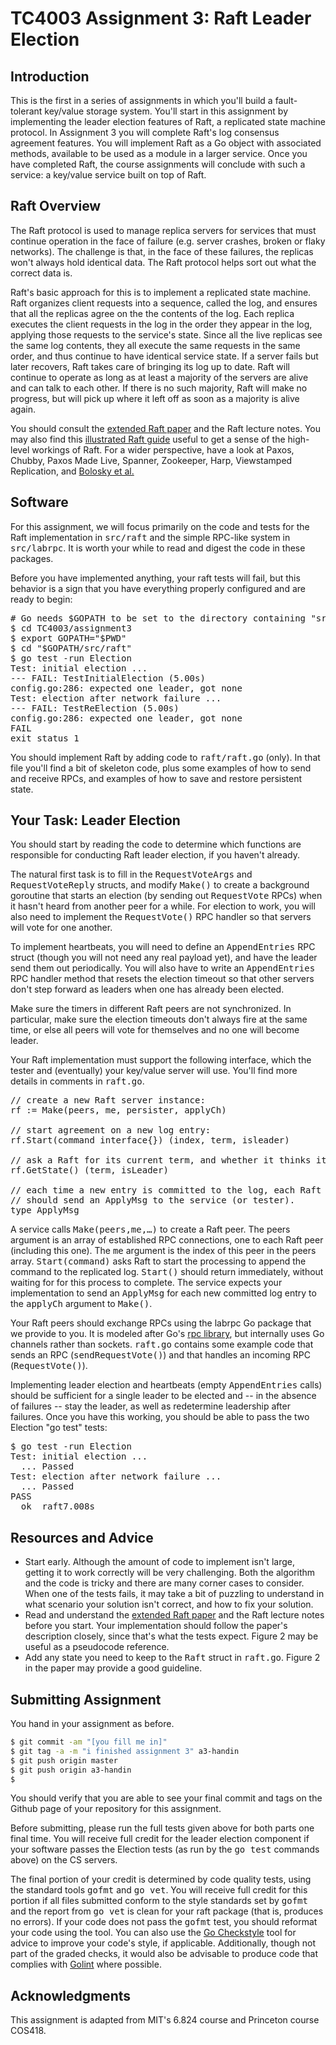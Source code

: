 # TC4003 Assignment 3: Raft Leader Election

<h2>Introduction</h2>

<p>
  This is the first in a series of assignments in which you'll build a
  fault-tolerant key/value storage system. You'll start in this
  assignment by implementing the leader election features of Raft,
  a replicated state machine protocol. In Assignment 3 you will complete
  Raft's log consensus agreement features. You will implement Raft as a
  Go object with associated methods, available to be used as a module in
  a larger service. Once you have completed Raft, the course assignments
  will conclude with such a service: a key/value service built on top of Raft.
</p>

<h2>Raft Overview</h2>
<p>
  The Raft protocol is used to manage replica servers for services
  that must continue operation in the face of failure (e.g.
  server crashes, broken or flaky networks). The challenge is that,
  in the face of these failures, the replicas won't always hold identical data.
  The Raft protocol helps sort out what the correct data is.
</p>

<p>
  Raft's basic approach for this is to implement a replicated state
  machine. Raft organizes client requests into a sequence, called
  the log, and ensures that all the replicas agree on the the
  contents of the log. Each replica executes the client requests
  in the log in the order they appear in the log, applying those
  requests to the service's state. Since all the live replicas
  see the same log contents, they all execute the same requests
  in the same order, and thus continue to have identical service
  state. If a server fails but later recovers, Raft takes care of
  bringing its log up to date. Raft will continue to operate as
  long as at least a majority of the servers are alive and can
  talk to each other. If there is no such majority, Raft will
  make no progress, but will pick up where it left off as soon as
  a majority is alive again.
</p>

<p>
  You should consult the
  <a href="https://raft.github.io/raft.pdf">extended Raft paper</a>
  and the Raft lecture notes. You may also find this
  <a href="http://thesecretlivesofdata.com/raft/">illustrated Raft guide</a>
  useful to get a sense of the high-level workings of Raft. For a
  wider perspective, have a look at Paxos, Chubby, Paxos Made
  Live, Spanner, Zookeeper, Harp, Viewstamped Replication, and
  <a href="http://static.usenix.org/event/nsdi11/tech/full_papers/Bolosky.pdf">Bolosky et al.</a>
</p>

<h2>Software</h2>
<p>
  For this assignment, we will focus primarily on the code and tests for the Raft implementation in
  <tt>src/raft</tt> and the simple RPC-like system in <tt>src/labrpc</tt>. It is worth your while to
  read and digest the code in these packages.
</p>

<p>
  Before you have implemented anything, your raft tests will fail, but this behavior is a sign that you
  have everything properly configured and are ready to begin:
<pre>
# Go needs $GOPATH to be set to the directory containing "src"
$ cd TC4003/assignment3
$ export GOPATH="$PWD"
$ cd "$GOPATH/src/raft"
$ go test -run Election
Test: initial election ...
--- FAIL: TestInitialElection (5.00s)
config.go:286: expected one leader, got none
Test: election after network failure ...
--- FAIL: TestReElection (5.00s)
config.go:286: expected one leader, got none
FAIL
exit status 1</pre>
</p>

<p>
  You should implement Raft by adding code to
  <tt>raft/raft.go</tt> (only). In that file you'll find a bit of
  skeleton code, plus some examples of how to send and receive
  RPCs, and examples of how to save and restore persistent state.
</p>


<h2>Your Task: Leader Election</h2>

<p>
  You should start by reading the code to determine which
  functions are responsible for conducting Raft leader election, if
  you haven't already.
</p>

<p>
  The natural first task is to fill in the <tt>RequestVoteArgs</tt> and
  <tt>RequestVoteReply</tt> structs, and modify
  <tt>Make()</tt> to create a background goroutine that
  starts an election (by sending out <tt>RequestVote</tt>
  RPCs) when it hasn't heard from another peer for a
  while. For election to work, you will also need to
  implement the <tt>RequestVote()</tt> RPC handler so
  that servers will vote for one another.
</p>

<p>
  To implement heartbeats, you will need to define an
  <tt>AppendEntries</tt> RPC struct (though you will not need
  any real payload yet), and have the leader send
  them out periodically. You will also have to write an
  <tt>AppendEntries</tt> RPC handler method that resets
  the election timeout so that other servers don't step
  forward as leaders when one has already been elected.
</p>

<p>
  Make sure the timers in different Raft peers are not
  synchronized.  In particular, make sure the election
  timeouts don't always fire at the same time, or else
  all peers will vote for themselves and no one will
  become leader.
</p>

<p>
  Your Raft implementation must support the following interface, which
  the tester and (eventually) your key/value server will use.
  You'll find more details in comments in <tt>raft.go</tt>.

<pre>
// create a new Raft server instance:
rf := Make(peers, me, persister, applyCh)

// start agreement on a new log entry:
rf.Start(command interface{}) (index, term, isleader)

// ask a Raft for its current term, and whether it thinks it is leader
rf.GetState() (term, isLeader)

// each time a new entry is committed to the log, each Raft peer
// should send an ApplyMsg to the service (or tester).
type ApplyMsg</pre>

<p>
  A service calls <tt>Make(peers,me,&hellip;)</tt> to create a
  Raft peer. The peers argument is an array of established RPC
  connections, one to each Raft peer (including this one). The
  <tt>me</tt> argument is the index of this peer in the peers
  array. <tt>Start(command)</tt> asks Raft to start the processing
  to append the command to the replicated log. <tt>Start()</tt>
  should return immediately, without waiting for for this process
  to complete. The service expects your implementation to send an
  <tt>ApplyMsg</tt> for each new committed log entry to the
  <tt>applyCh</tt> argument to <tt>Make()</tt>.

<p>
  Your Raft peers should exchange RPCs using the labrpc Go
  package that we provide to you. It is modeled after Go's
  <a href="https://golang.org/pkg/net/rpc/">rpc library</a>, but
  internally uses Go channels rather than sockets.
  <tt>raft.go</tt> contains some example code that sends an RPC
  (<tt>sendRequestVote()</tt>) and that handles an incoming RPC
  (<tt>RequestVote()</tt>).
</p>

<p>
  Implementing leader election and heartbeats (empty
  <tt>AppendEntries</tt> calls) should be sufficient for a
  single leader to be elected and -- in the absence of failures -- stay the leader,
  as well as redetermine leadership after failures.
  Once you have this working, you should be
  able to pass the two Election "go test" tests:
<pre>
$ go test -run Election
Test: initial election ...
  ... Passed
Test: election after network failure ...
  ... Passed
PASS
  ok  raft7.008s</pre>
</p>

<h2>Resources and Advice</h2>

<ul class="hints">
  <li>
    Start early. Although the amount of code to implement
    isn't large, getting it to work correctly will be very
    challenging. Both the algorithm and the code is tricky
    and there are many corner cases to consider. When one
    of the tests fails, it may take a bit of puzzling to
    understand in what scenario your solution isn't
    correct, and how to fix your solution.
  </li>

  <li>
    Read and understand the
    <a href="papers/raft.pdf">extended Raft paper</a>
    and the Raft lecture notes before you start. Your
    implementation should follow the paper's description
    closely, since that's what the tests expect. Figure 2 may
    be useful as a pseudocode reference.
  </li>

  <li>
    Add any state you need to keep to the <tt>Raft</tt>
    struct in <tt>raft.go</tt>. Figure 2 in the paper may
    provide a good guideline.
  </li>
</ul>

## Submitting Assignment

You hand in your assignment as before.

```bash
$ git commit -am "[you fill me in]"
$ git tag -a -m "i finished assignment 3" a3-handin
$ git push origin master
$ git push origin a3-handin
$
```

You should verify that you are able to see your final commit and tags
on the Github page of your repository for this assignment.

<p>
  Before submitting, please run the full tests given above for both parts one final time. 
  You will receive full credit for the leader election component if your software passes
  the Election tests (as run by the <tt>go test</tt> commands above) on the CS servers.
</p>

<p>
  The final portion of your credit is determined by code quality tests, using the standard tools <tt>gofmt</tt> and <tt>go vet</tt>.
  You will receive full credit for this portion if all files submitted conform to the style standards set by <tt>gofmt</tt> and the report from <tt>go vet</tt> is clean for your raft package (that is, produces no errors).
  If your code does not pass the <tt>gofmt</tt> test, you should reformat your code using the tool. You can also use the <a href="https://github.com/qiniu/checkstyle">Go Checkstyle</a> tool for advice to improve your code's style, if applicable.  Additionally, though not part of the graded checks, it would also be advisable to produce code that complies with <a href="https://github.com/golang/lint">Golint</a> where possible.
</p>

<h2>Acknowledgments</h2>
<p>This assignment is adapted from MIT's 6.824 course and Princeton course COS418.</p>
